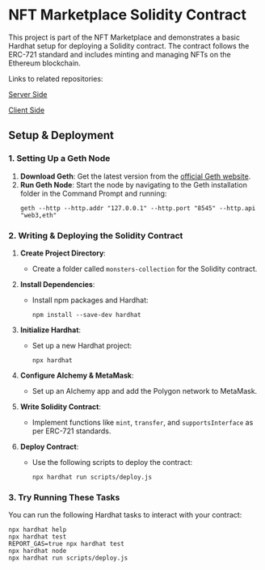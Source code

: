 # NFT Marketplace Solidity Contract

This project is part of the NFT Marketplace and demonstrates a basic Hardhat setup for deploying a Solidity contract. The contract follows the ERC-721 standard and includes minting and managing NFTs on the Ethereum blockchain.

Links to related repositories:

[Server Side](https://github.com/najlae01/nftmarketplace-server)

[Client Side](https://github.com/najlae01/nftmarketplace-client)

## Setup & Deployment

### 1. Setting Up a Geth Node

1. **Download Geth**: Get the latest version from the [official Geth website](https://geth.ethereum.org/downloads).
2. **Run Geth Node**: Start the node by navigating to the Geth installation folder in the Command Prompt and running:
   ```shell
   geth --http --http.addr "127.0.0.1" --http.port "8545" --http.api "web3,eth"
   ```

### 2. Writing & Deploying the Solidity Contract

1. **Create Project Directory**:
   - Create a folder called `monsters-collection` for the Solidity contract.
2. **Install Dependencies**:

   - Install npm packages and Hardhat:
     ```shell
     npm install --save-dev hardhat
     ```

3. **Initialize Hardhat**:

   - Set up a new Hardhat project:
     ```shell
     npx hardhat
     ```

4. **Configure Alchemy & MetaMask**:

   - Set up an Alchemy app and add the Polygon network to MetaMask.

5. **Write Solidity Contract**:

   - Implement functions like `mint`, `transfer`, and `supportsInterface` as per ERC-721 standards.

6. **Deploy Contract**:
   - Use the following scripts to deploy the contract:
     ```shell
     npx hardhat run scripts/deploy.js
     ```

### 3. Try Running These Tasks

You can run the following Hardhat tasks to interact with your contract:

```shell
npx hardhat help
npx hardhat test
REPORT_GAS=true npx hardhat test
npx hardhat node
npx hardhat run scripts/deploy.js
```
